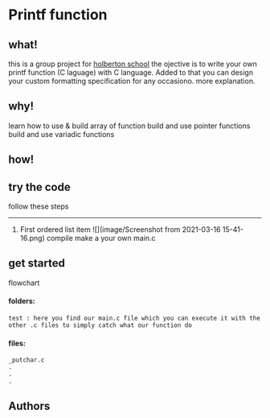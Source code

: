 # Printf function

## what!
this is a group project for [holberton school](https://www.holbertonschool.com/tn/en/)
the ojective is to write your own printf function (C laguage) with C language.
Added to that you can design your custom formatting specification for any occasiono.
more explanation.

## why!
learn how to use & build array of function
build and use pointer functions
build and use variadic functions

## how!

## try the code
follow these steps
***
1. First ordered list item
![](image/Screenshot from 2021-03-16 15-41-16.png)
compile 
	make a your own main.c
## get started
flowchart 
#### folders:
	test : here you find our main.c file which you can execute it with the other .c files to simply catch what our function do
#### files:
	_putchar.c
	.
	.
	.
## Authors

